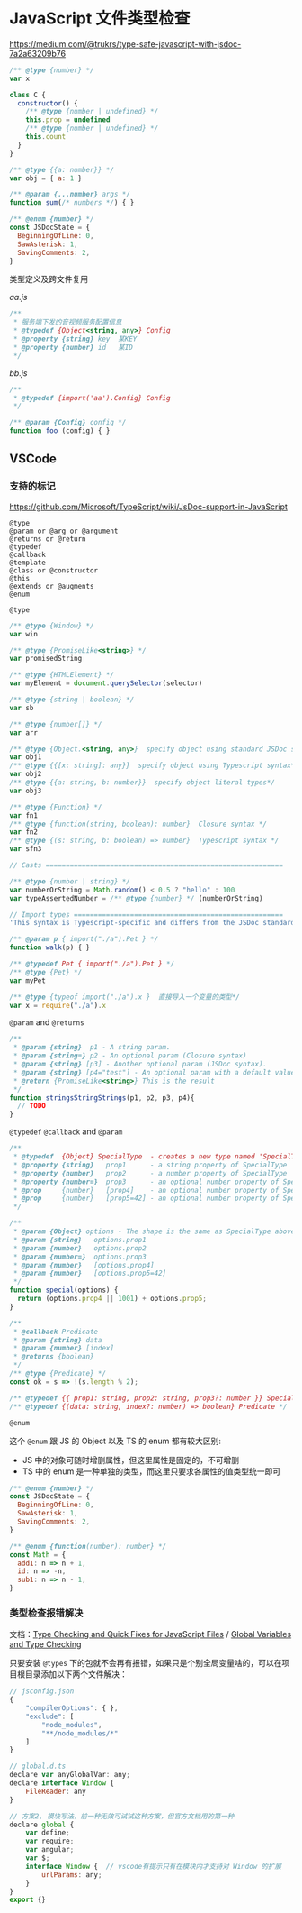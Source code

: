 # JavaScript 文件类型检查

https://medium.com/@trukrs/type-safe-javascript-with-jsdoc-7a2a63209b76

```js
/** @type {number} */
var x

class C {
  constructor() {
    /** @type {number | undefined} */
    this.prop = undefined
    /** @type {number | undefined} */
    this.count
  }
}

/** @type {{a: number}} */
var obj = { a: 1 }

/** @param {...number} args */
function sum(/* numbers */) { }

/** @enum {number} */
const JSDocState = {
  BeginningOfLine: 0,
  SawAsterisk: 1,
  SavingComments: 2,
}

```

类型定义及跨文件复用

_aa.js_

```js
/**
 * 服务端下发的音视频服务配置信息
 * @typedef {Object<string, any>} Config
 * @property {string} key  某KEY
 * @property {number} id   某ID
 */
```

_bb.js_

```js
/**
 * @typedef {import('aa').Config} Config
 */

/** @param {Config} config */
function foo (config) { }
```


## VSCode

### 支持的标记

https://github.com/Microsoft/TypeScript/wiki/JsDoc-support-in-JavaScript

```
@type
@param or @arg or @argument
@returns or @return
@typedef
@callback
@template
@class or @constructor
@this
@extends or @augments
@enum
```

`@type`

```js
/** @type {Window} */
var win

/** @type {PromiseLike<string>} */
var promisedString

/** @type {HTMLElement} */
var myElement = document.querySelector(selector)

/** @type {string | boolean} */
var sb

/** @type {number[]} */
var arr

/** @type {Object.<string, any>}  specify object using standard JSDoc syntax*/
var obj1
/** @type {{[x: string]: any}}  specify object using Typescript syntax*/
var obj2
/** @type {{a: string, b: number}}  specify object literal types*/
var obj3

/** @type {Function} */
var fn1
/** @type {function(string, boolean): number}  Closure syntax */
var fn2
/** @type {(s: string, b: boolean) => number}  Typescript syntax */
var sfn3

// Casts ===========================================================

/** @type {number | string} */
var numberOrString = Math.random() < 0.5 ? "hello" : 100
var typeAssertedNumber = /** @type {number} */ (numberOrString)

// Import types ====================================================
'This syntax is Typescript-specific and differs from the JSDoc standard'

/** @param p { import("./a").Pet } */
function walk(p) { }

/** @typedef Pet { import("./a").Pet } */
/** @type {Pet} */
var myPet

/** @type {typeof import("./a").x }  直接导入一个变量的类型*/
var x = require("./a").x
```

`@param` and `@returns`

```js
/**
 * @param {string}  p1 - A string param.
 * @param {string=} p2 - An optional param (Closure syntax)
 * @param {string} [p3] - Another optional param (JSDoc syntax).
 * @param {string} [p4="test"] - An optional param with a default value
 * @return {PromiseLike<string>} This is the result
 */
function stringsStringStrings(p1, p2, p3, p4){
  // TODO
}
```

`@typedef` `@callback` and `@param`

```js
/**
 * @typedef  {Object} SpecialType  - creates a new type named 'SpecialType'
 * @property {string}   prop1      - a string property of SpecialType
 * @property {number}   prop2      - a number property of SpecialType
 * @property {number=}  prop3      - an optional number property of SpecialType
 * @prop     {number}   [prop4]    - an optional number property of SpecialType
 * @prop     {number}   [prop5=42] - an optional number property of SpecialType with default
 */

/**
 * @param {Object} options - The shape is the same as SpecialType above
 * @param {string}   options.prop1
 * @param {number}   options.prop2
 * @param {number=}  options.prop3
 * @param {number}   [options.prop4]
 * @param {number}   [options.prop5=42]
 */
function special(options) {
  return (options.prop4 || 1001) + options.prop5;
}

/**
 * @callback Predicate
 * @param {string} data
 * @param {number} [index]
 * @returns {boolean}
 */
/** @type {Predicate} */
const ok = s => !(s.length % 2);

/** @typedef {{ prop1: string, prop2: string, prop3?: number }} SpecialType */
/** @typedef {(data: string, index?: number) => boolean} Predicate */
```

`@enum`

这个 `@enum` 跟 JS 的 Object 以及 TS 的 enum 都有较大区别:
  * JS 中的对象可随时增删属性，但这里属性是固定的，不可增删
  * TS 中的 enum 是一种单独的类型，而这里只要求各属性的值类型统一即可

```js
/** @enum {number} */
const JSDocState = {
  BeginningOfLine: 0,
  SawAsterisk: 1,
  SavingComments: 2,
}

/** @enum {function(number): number} */
const Math = {
  add1: n => n + 1,
  id: n => -n,
  sub1: n => n - 1,
}

```

### 类型检查报错解决

文档：[Type Checking and Quick Fixes for JavaScript Files](https://code.visualstudio.com/docs/languages/javascript#_type-checking-and-quick-fixes-for-javascript-files) / 
[Global Variables and Type Checking](https://code.visualstudio.com/docs/languages/javascript#_global-variables-and-type-checking)

只要安装 `@types` 下的包就不会再有报错，如果只是个别全局变量啥的，可以在项目根目录添加以下两个文件解决：

```js
// jsconfig.json
{
    "compilerOptions": { },
    "exclude": [
        "node_modules",
        "**/node_modules/*"
    ]
}
```

```js
// global.d.ts
declare var anyGlobalVar: any;
declare interface Window {
    FileReader: any
}

// 方案2, 模块写法，前一种无效可试试这种方案，但官方文档用的第一种
declare global {
    var define;
    var require;
    var angular;
    var $;
    interface Window {  // vscode有提示只有在模块内才支持对 Window 的扩展
        urlParams: any;
    }
}
export {}
```




